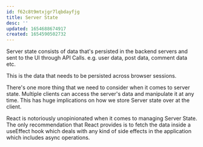 ```yaml
---
id: f62c8t9mtxjgr7lqbdayfjg
title: Server State
desc: ''
updated: 1654688674917
created: 1654590502732
---
```


Server state consists of data that's persisted in the backend servers and sent to the UI through API Calls. e.g. user data, post data, comment data etc.

This is the data that needs to be persisted across browser sessions.

There's one more thing that we need to consider when it comes to server state. Multiple clients can access the server's data and manipulate it at any time. This has huge implications on how we store Server state over at the client.

React is notoriously unopinionated when it comes to managing Server State. The only recommendation that React provides is to fetch the data inside a useEffect hook which deals with any kind of side effects in the application which includes async operations.
